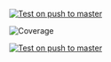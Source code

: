 [![Test on push to master](https://github.com/lim-rona/EcommerceStore/actions/workflows/deployOnRelease.yaml/badge.svg)](https://github.com/lim-rona/EcommerceStore/actions/workflows/deployOnRelease.yaml)

<!-- ![Coverage](.github/badges/jacoco.svg) -->

![Coverage](https://vttp2022rona.sgp1.digitaloceanspaces.com/coverage/EcommerceStore/jacoco.svg)

<!-- ![Coverage](https://vttp2022rona.sgp1.digitaloceanspaces.com) -->

[![Test on push to master](https://github.com/lim-rona/EcommerceStore/actions/workflows/testOnPush.yml/badge.svg)](https://github.com/lim-rona/EcommerceStore/actions/workflows/testOnPush.yml/)